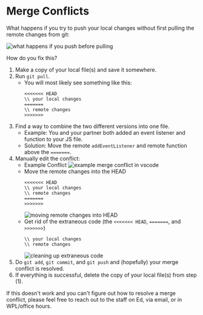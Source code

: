 # Merge Conflicts

What happens if you try to push your local changes without first pulling the remote changes from git:

![what happens if you push before pulling](https://courses.cs.washington.edu/courses/cse154/24au/homework/fp/push-before-pull.png)

How do you fix this?

1. Make a copy of your local file(s) and save it somewhere.
2. Run `git pull`.
    * You will most likely see something like this:
      ```
      <<<<<<< HEAD
      \\ your local changes
      =======
      \\ remote changes
      >>>>>>>
      ```
3. Find a way to combine the two different versions into one file.
    * Example: You and your partner both added an event listener and function to your JS file.
    * Solution: Move the remote `addEventListener` and remote function above the `=======`.
4. Manually edit the conflict:
    * Example Conflict
      ![example merge conflict in vscode](https://courses.cs.washington.edu/courses/cse154/24au/homework/fp/merge-conflict.png)
    * Move the remote changes into the HEAD
      ```
      <<<<<<< HEAD
      \\ your local changes
      \\ remote changes
      =======
      >>>>>>>
      ```
      ![moving remote changes into HEAD](https://courses.cs.washington.edu/courses/cse154/24au/homework/fp/move-remote-changes.png)
    * Get rid of the extraneous code (the `<<<<<<< HEAD`, `=======`, and `>>>>>>>`)
      ```
      \\ your local changes
      \\ remote changes
      ```
      ![cleaning up extraneous code](https://courses.cs.washington.edu/courses/cse154/24au/homework/fp/cleanup.png)
5. Do `git add`, `git commit`, and `git push` and (hopefully) your merge conflict is resolved.
6. If everything is successful, delete the copy of your local file(s) from step (1).

If this doesn't work and you can't figure out how to resolve a merge conflict, please feel free to reach out to the staff on Ed, via email, or in WPL/office hours.